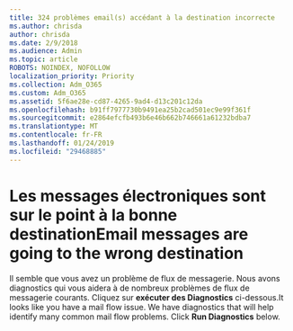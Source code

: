 ```yaml
---
title: 324 problèmes email(s) accédant à la destination incorrecte
ms.author: chrisda
author: chrisda
ms.date: 2/9/2018
ms.audience: Admin
ms.topic: article
ROBOTS: NOINDEX, NOFOLLOW
localization_priority: Priority
ms.collection: Adm_O365
ms.custom: Adm_O365
ms.assetid: 5f6ae28e-cd87-4265-9ad4-d13c201c12da
ms.openlocfilehash: b91ff7977730b9491ea25b2cad501ec9e99f361f
ms.sourcegitcommit: e2864efcfb493b6e46b662b746661a61232bdba7
ms.translationtype: MT
ms.contentlocale: fr-FR
ms.lasthandoff: 01/24/2019
ms.locfileid: "29468885"
---
```

# <a name="email-messages-are-going-to-the-wrong-destination"></a><span data-ttu-id="d0335-102">Les messages électroniques sont sur le point à la bonne destination</span><span class="sxs-lookup"><span data-stu-id="d0335-102">Email messages are going to the wrong destination</span></span>

<span data-ttu-id="d0335-p101">Il semble que vous avez un problème de flux de messagerie. Nous avons diagnostics qui vous aidera à de nombreux problèmes de flux de messagerie courants. Cliquez sur **exécuter des Diagnostics** ci-dessous.</span><span class="sxs-lookup"><span data-stu-id="d0335-p101">It looks like you have a mail flow issue. We have diagnostics that will help identify many common mail flow problems. Click **Run Diagnostics** below.</span></span> 
  

